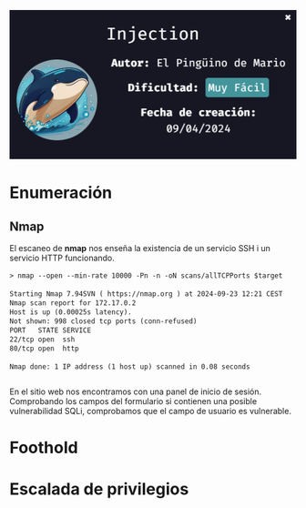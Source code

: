![](../../../Images/Pasted%20image%2020240921182525.png)

# Enumeración

## Nmap

El escaneo de **nmap** nos enseña la existencia de un servicio SSH i un servicio HTTP funcionando.

```
> nmap --open --min-rate 10000 -Pn -n -oN scans/allTCPPorts $target

Starting Nmap 7.94SVN ( https://nmap.org ) at 2024-09-23 12:21 CEST
Nmap scan report for 172.17.0.2
Host is up (0.00025s latency).
Not shown: 998 closed tcp ports (conn-refused)
PORT   STATE SERVICE
22/tcp open  ssh
80/tcp open  http

Nmap done: 1 IP address (1 host up) scanned in 0.08 seconds
```

```

```

En el sitio web nos encontramos con una panel de inicio de sesión. Comprobando los campos del formulario si contienen una posible vulnerabilidad SQLi, comprobamos que el campo de usuario es vulnerable.





# Foothold




# Escalada de privilegios



